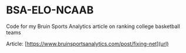 # BSA-ELO-NCAAB
Code for my Bruin Sports Analytics article on ranking college basketball teams

Article: [https://www.bruinsportsanalytics.com/post/fixing-net](url)
